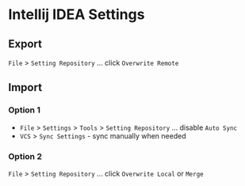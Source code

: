 # Intellij IDEA Settings

## Export

`File` > `Setting Repository` ... click `Overwrite Remote`

## Import

### Option 1

  * `File` > `Settings` > `Tools` > `Setting Repository` ... disable `Auto Sync`
  * `VCS` > `Sync Settings` - sync manually when needed
  
### Option 2

`File` > `Setting Repository` ... click `Overwrite Local` or `Merge`

